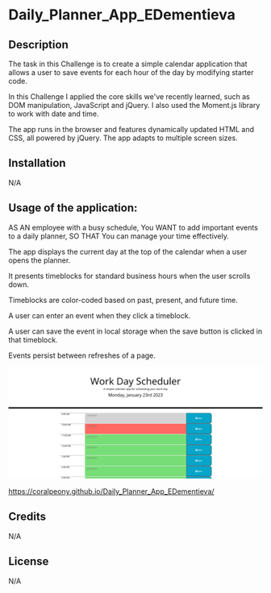 # Daily_Planner_App_EDementieva

## Description

The task in this Challenge is to create a simple calendar application that allows a user to save events for each hour of the day by modifying starter code.

In this Challenge I applied the core skills we've recently learned, such as DOM manipulation, JavaScript and jQuery. I also used the Moment.js library to work with date and time.

The app runs in the browser and features dynamically updated HTML and CSS, all powered by jQuery. The app adapts to multiple screen sizes.

## Installation

N/A

## Usage of the application:

AS AN employee with a busy schedule,
You WANT to add important events to a daily planner,
SO THAT You can manage your time effectively.

The app displays the current day at the top of the calendar when a user opens the planner.

It presents timeblocks for standard business hours when the user scrolls down.

Timeblocks are color-coded based on past, present, and future time.

A user can enter an event when they click a timeblock.

A user can save the event in local storage when the save button is clicked in that timeblock.

Events persist between refreshes of a page.


![Daily_Planner_App](./images/screenshot.png)

https://coralpeony.github.io/Daily_Planner_App_EDementieva/

## Credits

N/A

## License

N/A